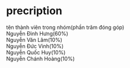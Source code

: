 # precription

tên thành viên trong nhóm(phần trăm đóng góp)  
Nguyễn Đình Hưng(60%)    
Nguyễn Văn Lâm(10%)      
Nguyễn Đức Vinh(10%)    
Nguyễn Quốc Huy(10%)    
Nguyễn Chánh Hoàng(10%)    

